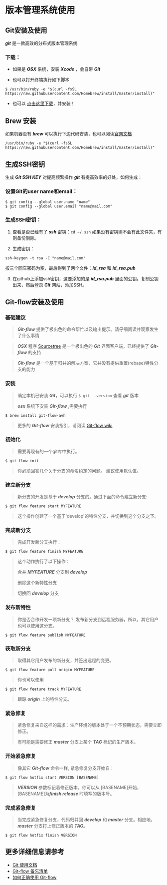 # 版本管理系统使用

## Git安装及使用

***git***   是一款高效的分布式版本管理系统
### 下载：
* 如果是 ***OSX*** 系统，安装 ***Xcode*** ，会自带 ***Git***

* 也可以打开终端执行如下脚本

~~~
$ /usr/bin/ruby -e "$(curl -fsSL https://raw.githubusercontent.com/Homebrew/install/master/install)"
~~~

* 也可以 [点击这里下载](https://git-scm.com/download/mac/)，并安装！

## Brew 安装

如果机器没有 ***brew*** 可以执行下边代码安装，也可以阅读[官网文档](http://brew.sh/index_zh-cn.html)

~~~
/usr/bin/ruby -e "$(curl -fsSL https://raw.githubusercontent.com/Homebrew/install/master/install)"
~~~

## 生成SSH密钥

生成 ***Git SSH KEY*** 对提高频繁操作 ***git*** 有提高效率的好处，如何生成：

### 设置Git的user name和email：

~~~
$ git config --global user.name "name"
$ git config --global user.email "name@mail.com"
~~~

### 生成SSH密钥：

1. 查看是否已经有了 ***ssh*** 密钥：`cd ~/.ssh` 如果没有密钥则不会有此文件夹，有则备份删除。

2. 生成密钥：

~~~
ssh-keygen -t rsa -C "name@mail.com"
~~~

按三个回车密码为空，最后得到了两个文件：***id_rsa*** 和 ***id_rsa.pub***

3. 在github上添加ssh密钥，这要添加的是 ***id_rsa.pub*** 里面的公钥。复制公钥出来，然后登录 ***Git*** 网站，添加SSH。

## Git-flow安装及使用

### 基础建议
> ***Git-flow*** 提供了极出色的命令帮忙以及输出提示。请仔细阅读并观察发生了什么事情

> ***OSX*** 程序 [Sourcetree](https://www.sourcetreeapp.com) 是一个极出色的 ***Git*** 界面客户端，已经提供了 ***Git-flow*** 的支持
 
> ***Git-flow*** 是一个基于归并的解决方案，它并没有提供重置(rebase)特性分支的能力

### 安装
> 确定本机已安装 ***Git***，可以执行 `$ git --version` 查看 ***git*** 版本
>
> ***osx*** 系统下安装 ***Git-flow*** ,需要执行 

~~~
$ brew install git-flow-avh
~~~




> 更多的 ***Git-flow*** 安装指引，请阅读 [Git-flow wiki](https://github.com/petervanderdoes/gitflow-avh/wiki/Installing-on-Mac-OS-X)

### 初始化
> 需要再现有的一个git库中执行。

~~~
$ git flow init
~~~

> 你必须回答几个关于分支的命名约定的问题。
建议使用默认值。

### 建立新分支
> 新分支的开发是基于 ***develop*** 分支的。通过下面的命令建立新分支:

~~~
$ git flow feature start MYFEATURE
~~~
> 这个操作创建了一个基于'develop'的特性分支，并切换到这个分支之下。

### 完成新分支

> 完成开发新分支执行：

~~~
$ git flow feature finish MYFEATURE
~~~
> 这个动作执行了以下操作：
> 
> 合并 ***MYFEATURE*** 分支到 ***develop***
> 
> 删除这个新特性分支
> 
> 切换回 ***develop*** 分支

### 发布新特性

> 你是否合作开发一项新分支？
发布新分支到远程服务器，所以，其它用户也可以使用这分支。

~~~
$ git flow feature publish MYFEATURE
~~~

### 获取新分支

> 取得其它用户发布的新分支，并签出远程的变更。

~~~
$ git flow feature pull origin MYFEATURE
~~~

> 你也可以使用
 
~~~
$ git flow feature track MYFEATURE
~~~
> 跟踪 ***origin*** 上的特性分支。



### 紧急修复

> 紧急修复来自这样的需求：生产环境的版本处于一个不预期状态，需要立即修正。
> 
> 有可能是需要修正 ***master*** 分支上某个 ***TAG*** 标记的生产版本。

### 开始紧急修复

> 像其它 ***Git-flow*** 命令一样, 紧急修复分支开始自：
 
~~~
$ git flow hotfix start VERSION [BASENAME]
~~~

> ***VERSION*** 参数标记着修正版本。你可以从 [BASENAME]开始，[BASENAME]为***finish release*** 时填写的版本号。

### 完成紧急修复

> 当完成紧急修复分支，代码归并回 ***develop*** 和 ***master*** 分支。相应地，***master*** 分支打上修正版本的 ***TAG***。
 
~~~
$ git flow hotfix finish VERSION
~~~

## 更多详细信息请参考

* [Git 使用文档](http://www.cnblogs.com/goody9807/p/4372477.html)
* [Git-flow 备忘清单](http://danielkummer.github.io/git-flow-cheatsheet/index.zh_CN.html) 
* [如何正确使用 Git-flow](http://www.cnblogs.com/cnblogsfans/p/5075073.html)
